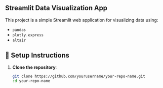 ## Streamlit Data Visualization App

This project is a simple Streamlit web application for visualizing data using:
- `pandas`
- `plotly.express`
- `altair`

## 🔧 Setup Instructions

1. **Clone the repository**:
   ```bash
   git clone https://github.com/yourusername/your-repo-name.git
   cd your-repo-name
